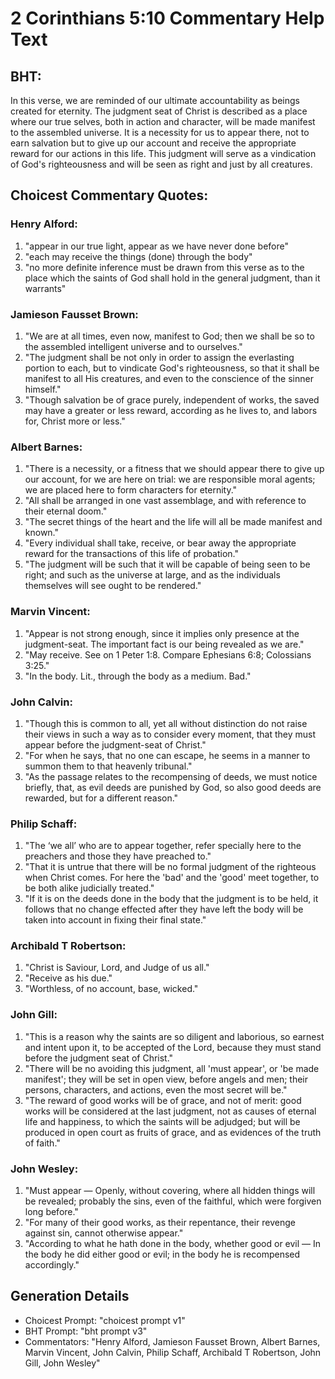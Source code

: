 # 2 Corinthians 5:10 Commentary Help Text

## BHT:
In this verse, we are reminded of our ultimate accountability as beings created for eternity. The judgment seat of Christ is described as a place where our true selves, both in action and character, will be made manifest to the assembled universe. It is a necessity for us to appear there, not to earn salvation but to give up our account and receive the appropriate reward for our actions in this life. This judgment will serve as a vindication of God's righteousness and will be seen as right and just by all creatures.

## Choicest Commentary Quotes:
### Henry Alford:
1. "appear in our true light, appear as we have never done before"
2. "each may receive the things (done) through the body"
3. "no more definite inference must be drawn from this verse as to the place which the saints of God shall hold in the general judgment, than it warrants"

### Jamieson Fausset Brown:
1. "We are at all times, even now, manifest to God; then we shall be so to the assembled intelligent universe and to ourselves." 
2. "The judgment shall be not only in order to assign the everlasting portion to each, but to vindicate God's righteousness, so that it shall be manifest to all His creatures, and even to the conscience of the sinner himself." 
3. "Though salvation be of grace purely, independent of works, the saved may have a greater or less reward, according as he lives to, and labors for, Christ more or less."

### Albert Barnes:
1. "There is a necessity, or a fitness that we should appear there to give up our account, for we are here on trial: we are responsible moral agents; we are placed here to form characters for eternity."
2. "All shall be arranged in one vast assemblage, and with reference to their eternal doom."
3. "The secret things of the heart and the life will all be made manifest and known."
4. "Every individual shall take, receive, or bear away the appropriate reward for the transactions of this life of probation."
5. "The judgment will be such that it will be capable of being seen to be right; and such as the universe at large, and as the individuals themselves will see ought to be rendered."

### Marvin Vincent:
1. "Appear is not strong enough, since it implies only presence at the judgment-seat. The important fact is our being revealed as we are."
2. "May receive. See on 1 Peter 1:8. Compare Ephesians 6:8; Colossians 3:25."
3. "In the body. Lit., through the body as a medium. Bad."

### John Calvin:
1. "Though this is common to all, yet all without distinction do not raise their views in such a way as to consider every moment, that they must appear before the judgment-seat of Christ."
2. "For when he says, that no one can escape, he seems in a manner to summon them to that heavenly tribunal."
3. "As the passage relates to the recompensing of deeds, we must notice briefly, that, as evil deeds are punished by God, so also good deeds are rewarded, but for a different reason."

### Philip Schaff:
1. "The ‘we all’ who are to appear together, refer specially here to the preachers and those they have preached to." 
2. "That it is untrue that there will be no formal judgment of the righteous when Christ comes. For here the 'bad' and the 'good' meet together, to be both alike judicially treated."
3. "If it is on the deeds done in the body that the judgment is to be held, it follows that no change effected after they have left the body will be taken into account in fixing their final state."

### Archibald T Robertson:
1. "Christ is Saviour, Lord, and Judge of us all." 
2. "Receive as his due." 
3. "Worthless, of no account, base, wicked."

### John Gill:
1. "This is a reason why the saints are so diligent and laborious, so earnest and intent upon it, to be accepted of the Lord, because they must stand before the judgment seat of Christ."
2. "There will be no avoiding this judgment, all 'must appear', or 'be made manifest'; they will be set in open view, before angels and men; their persons, characters, and actions, even the most secret will be."
3. "The reward of good works will be of grace, and not of merit: good works will be considered at the last judgment, not as causes of eternal life and happiness, to which the saints will be adjudged; but will be produced in open court as fruits of grace, and as evidences of the truth of faith."

### John Wesley:
1. "Must appear — Openly, without covering, where all hidden things will be revealed; probably the sins, even of the faithful, which were forgiven long before."
2. "For many of their good works, as their repentance, their revenge against sin, cannot otherwise appear."
3. "According to what he hath done in the body, whether good or evil — In the body he did either good or evil; in the body he is recompensed accordingly."


## Generation Details
- Choicest Prompt: "choicest prompt v1"
- BHT Prompt: "bht prompt v3"
- Commentators: "Henry Alford, Jamieson Fausset Brown, Albert Barnes, Marvin Vincent, John Calvin, Philip Schaff, Archibald T Robertson, John Gill, John Wesley"
